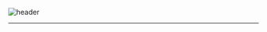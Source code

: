 
![header](https://capsule-render.vercel.app/api?type=waving&color=auto&height=220&section=header&text=YUJU&fontSize=99&fontcolor=auto)


---


